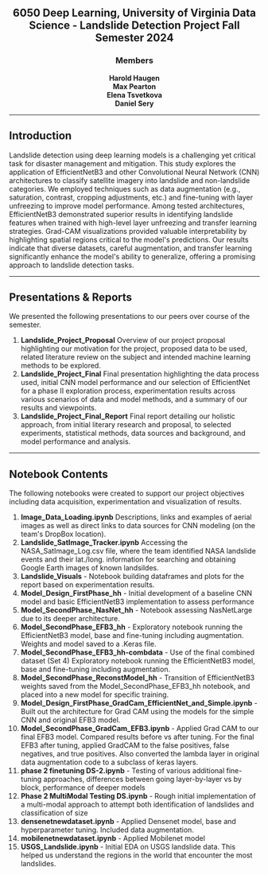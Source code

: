 <h2 align="center">
  <strong>6050 Deep Learning, University of Virginia Data Science - Landslide Detection Project Fall Semester 2024</strong>
</h2>

<h3 align="center">
  <strong>Members</strong>
</h3>

<p align="center">
  <strong>Harold Haugen</strong><br>
  <strong>Max Pearton</strong><br>
  <strong>Elena Tsvetkova</strong><br>
  <strong>Daniel Sery</strong>
</p>

---

## Introduction
Landslide detection using deep learning models is a challenging yet critical task for disaster management and mitigation. This study explores the application of EfficientNetB3 and other Convolutional Neural Network (CNN) architectures to classify satellite imagery into landslide and non-landslide categories. We employed techniques such as data augmentation (e.g., saturation, contrast, cropping adjustments, etc.) and fine-tuning with layer unfreezing to improve model performance. Among tested architectures, EfficientNetB3 demonstrated superior results in identifying landslide features when trained with high-level layer unfreezing and transfer learning strategies. Grad-CAM visualizations provided valuable interpretability by highlighting spatial regions critical to the model's predictions. Our results indicate that diverse datasets, careful augmentation, and transfer learning significantly enhance the model's ability to generalize, offering a promising approach to landslide detection tasks.

---

## Presentations & Reports
We presented the following presentations to our peers over course of the semester. 
1. **Landslide_Project_Proposal**  Overview of our project proposal highlighting our motivation for the project, proposed data to be used, related literature review on the subject and intended machine learning methods to be explored.
2. **Landslide_Project_Final** Final presentation highlighting the data process used, initial CNN model performance and our selection of EfficientNet for a phase II exploration process, experimentation results across various scenarios of data and model methods, and a summary of our results and viewpoints.
3. **Landslide_Project_Final_Report** Final report detailing our holistic approach, from initial literary research and proposal, to selected experiments, statistical methods, data sources and background,  and model performance and analysis. 

---

## Notebook Contents
The following notebooks were created to support our project objectives including data acquisition, experimentation and visualization of results.  

1. **Image_Data_Loading.ipynb**   Descriptions, links and examples of aerial images as well as direct links to data sources for CNN modeling (on the team's DropBox location). 
2. **Landslide_SatImage_Tracker.ipynb** Accessing the NASA_SatImage_Log.csv file, where the team identified NASA landslide events and their lat./long. information for searching and obtaining Google Earth images of known landsildes.
3. **Landslide_Visuals** - Notebook building dataframes and plots for the report based on experimentation results. 
4. **Model_Design_FirstPhase_hh** - Initial development of a baseline CNN model and basic EfficientNetB3 implementation to assess performance
5. **Model_SecondPhase_NasNet_hh** - Notebook assessing NasNetLarge due to its deeper architecture. 
6. **Model_SecondPhase_EFB3_hh** - Exploratory notebook running the EfficientNetB3 model, base and fine-tuning including augmentation.  Weights and model saved to a .Keras file. 
7. **Model_SecondPhase_EFB3_hh-combdata** - Use of the final combined dataset (Set 4) Exploratory notebook running the EfficientNetB3 model, base and fine-tuning including augmentation.
8. **Model_SecondPhase_ReconstModel_hh** - Transition of EfficientNetB3 weights saved from the Model_SecondPhase_EFB3_hh notebook, and placed into a new model for specific training.
9. **Model_Design_FirstPhase_GradCam_EfficientNet_and_Simple.ipynb** - Built out the architecture for Grad CAM using the models for the simple CNN and original EFB3 model.
10. **Model_SecondPhase_GradCam_EFB3.ipynb** - Applied Grad CAM to our final EFB3 model. Compared results before vs after tuning. For the final EFB3 after tuning, applied GradCAM to the false positives, false negatives, and true positives. Also converted the lambda layer in original data augmentation code to a subclass of keras layers.
11. **phase 2 finetuning DS-2.ipynb** - Testing of various additional fine-tuning approaches, differences between going layer-by-layer vs by block, performance of deeper models
12. **Phase 2 MultiModal Testing DS.ipynb** - Rough initial implementation of a multi-modal approach to attempt both identification of landslides and classification of size
13. **densenetnewdataset.ipynb** - Applied Densenet model, base and hyperparameter tuning. Included data augmentation. 
14. **mobilenetnewdataset.ipynb** - Applied Mobilenet model
15. **USGS_Landslide.ipynb** - Initial EDA on USGS landslide data. This helped us understand the regions in the world that encounter the most landslides.
